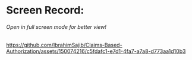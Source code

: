 # Screen Record:


###### Open in full screen mode for better view!
https://github.com/IbrahimSajib/Claims-Based-Authorization/assets/150074216/c5fdafc1-e7d1-4fa7-a7a8-d773aa1d10b3


